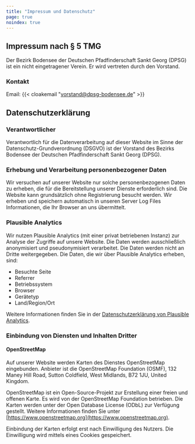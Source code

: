 ```yaml
---
title: "Impressum und Datenschutz"
page: true
noindex: true
---
```


## Impressum nach § 5 TMG

Der Bezirk Bodensee der Deutschen Pfadfinderschaft Sankt Georg (DPSG) ist ein nicht eingetragener Verein. Er wird vertreten durch den Vorstand.

<!-- ### Anschrift

DPSG Bezirk Bodensee  
c/o Vorstand -->

### Kontakt

Email: {{< cloakemail "vorstand@dpsg-bodensee.de" >}}

## Datenschutzerklärung

### Verantwortlicher

Verantwortlich für die Datenverarbeitung auf dieser Website im Sinne der Datenschutz-Grundverordnung (DSGVO) ist der Vorstand des Bezirks Bodensee der Deutschen Pfadfinderschaft Sankt Georg (DPSG).

### Erhebung und Verarbeitung personenbezogener Daten

Wir versuchen auf unserer Website nur solche personenbezogenen Daten zu erheben, die für die Bereitstellung unserer Dienste erforderlich sind. Die Website kann grundsätzlich ohne Registrierung besucht werden. Wir erheben und speichern automatisch in unseren Server Log Files Informationen, die Ihr Browser an uns übermittelt.

### Plausible Analytics

Wir nutzen Plausible Analytics (mit einer privat betriebenen Instanz) zur Analyse der Zugriffe auf unsere Website. Die Daten werden ausschließlich anonymisiert und pseudonymisiert verarbeitet. Die Daten werden nicht an Dritte weitergegeben. Die Daten, die wir über Plausible Analytics erheben, sind:

- Besuchte Seite
- Referrer
- Betriebssystem
- Browser
- Gerätetyp
- Land/Region/Ort

Weitere Informationen finden Sie in der [Datenschutzerklärung von Plausible Analytics](https://plausible.io/data-policy).

### Einbindung von Diensten und Inhalten Dritter

#### OpenStreetMap

Auf unserer Website werden Karten des Dienstes OpenStreetMap eingebunden. Anbieter ist die OpenStreetMap Foundation (OSMF), 132 Maney Hill Road, Sutton Coldfield, West Midlands, B72 1JU, United Kingdom.

OpenStreetMap ist ein Open-Source-Projekt zur Erstellung einer freien und offenen Karte. Es wird von der OpenStreetMap Foundation betrieben. Die Karten werden unter der Open Database License (ODbL) zur Verfügung gestellt. Weitere Informationen finden Sie unter [https://www.openstreetmap.org](https://www.openstreetmap.org).

Einbindung der Karten erfolgt erst nach Einwilligung des Nutzers. Die Einwilligung wird mittels eines Cookies gespeichert.

